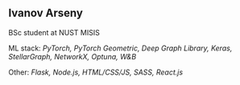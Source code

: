 ## Ivanov Arseny

BSc student at NUST MISIS

ML stack: *PyTorch, PyTorch Geometric, Deep Graph Library, Keras, StellarGraph, NetworkX, Optuna, W&B*

Other: *Flask, Node.js, HTML/CSS/JS, SASS, React.js*

